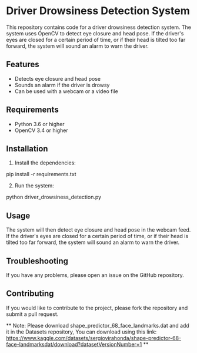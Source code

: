 # Driver Drowsiness Detection System

This repository contains code for a driver drowsiness detection system. The system uses OpenCV to detect eye closure and head pose. If the driver's eyes are closed for a certain period of time, or if their head is tilted too far forward, the system will sound an alarm to warn the driver.

## Features

* Detects eye closure and head pose
* Sounds an alarm if the driver is drowsy
* Can be used with a webcam or a video file

## Requirements

* Python 3.6 or higher
* OpenCV 3.4 or higher

## Installation

1. Install the dependencies:

pip install -r requirements.txt


2. Run the system:

python driver_drowsiness_detection.py


## Usage

The system will then detect eye closure and head pose in the webcam feed. If the driver's eyes are closed for a certain period of time, or if their head is tilted too far forward, the system will sound an alarm to warn the driver.

## Troubleshooting

If you have any problems, please open an issue on the GitHub repository.

## Contributing

If you would like to contribute to the project, please fork the repository and submit a pull request.


** Note: Please download shape_predictor_68_face_landmarks.dat and add it in the Datasets repository, You can download using this link: https://www.kaggle.com/datasets/sergiovirahonda/shape-predictor-68-face-landmarksdat/download?datasetVersionNumber=1 **
